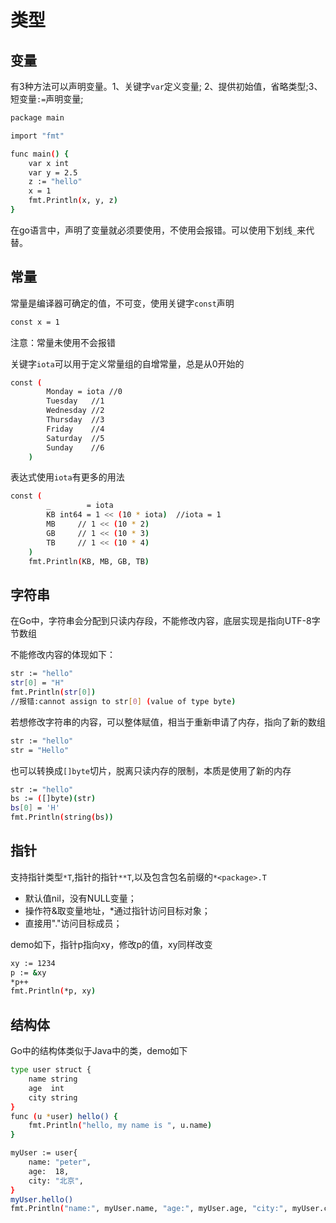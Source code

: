 # 类型
## 变量

有3种方法可以声明变量。1、关键字`var`定义变量; 2、提供初始值，省略类型;3、短变量`:=`声明变量;
```bash
package main

import "fmt"

func main() {
	var x int
	var y = 2.5
	z := "hello"
	x = 1
	fmt.Println(x, y, z)
}
```
在go语言中，声明了变量就必须要使用，不使用会报错。可以使用下划线`_`来代替。

## 常量

常量是编译器可确定的值，不可变，使用关键字`const`声明
```bash
const x = 1
```
注意：常量未使用不会报错

关键字`iota`可以用于定义常量组的自增常量，总是从0开始的
```bash
const (
		Monday = iota //0
		Tuesday	  //1
		Wednesday //2
		Thursday  //3
		Friday    //4
		Saturday  //5
		Sunday    //6
	)
```
表达式使用`iota`有更多的用法
```bash
const (
		_        = iota
		KB int64 = 1 << (10 * iota)  //iota = 1
		MB     // 1 << (10 * 2)
		GB     // 1 << (10 * 3)
		TB     // 1 << (10 * 4)
	)
	fmt.Println(KB, MB, GB, TB)
```
## 字符串

在Go中，字符串会分配到只读内存段，不能修改内容，底层实现是指向UTF-8字节数组

不能修改内容的体现如下：
```bash
str := "hello"
str[0] = "H"
fmt.Println(str[0])
//报错:cannot assign to str[0] (value of type byte)
```
若想修改字符串的内容，可以整体赋值，相当于重新申请了内存，指向了新的数组
```bash
str := "hello"
str = "Hello"
```
也可以转换成`[]byte`切片，脱离只读内存的限制，本质是使用了新的内存
```bash
str := "hello"
bs := ([]byte)(str)
bs[0] = 'H'
fmt.Println(string(bs))
```
## 指针

支持指针类型`*T`,指针的指针`**T`,以及包含包名前缀的`*<package>.T`
- 默认值nil，没有NULL变量；
- 操作符&取变量地址，*通过指针访问目标对象；
- 直接用"."访问目标成员；

demo如下，指针p指向xy，修改p的值，xy同样改变
```bash
xy := 1234
p := &xy
*p++
fmt.Println(*p, xy)
```

## 结构体

Go中的结构体类似于Java中的类，demo如下

```bash
type user struct {
    name string
    age  int
    city string
}
func (u *user) hello() {
	fmt.Println("hello, my name is ", u.name)
}
```
```bash
myUser := user{
    name: "peter",
    age:  18,
    city: "北京",
}
myUser.hello()
fmt.Println("name:", myUser.name, "age:", myUser.age, "city:", myUser.city)
```

